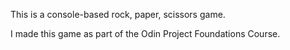 This is a console-based rock, paper, scissors game.

I made this game as part of the Odin Project Foundations Course.